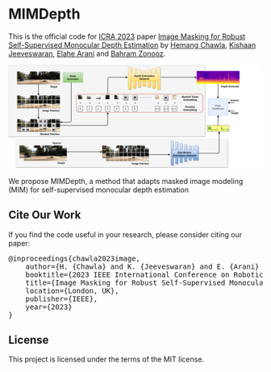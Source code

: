 # MIMDepth
This is the official code for [ICRA 2023](https://www.icra2023.org) paper 
[Image Masking for Robust Self-Supervised Monocular Depth Estimation](https://arxiv.org/abs/2210.02357) by
[Hemang Chawla](https://scholar.google.com/citations?user=_58RpMgAAAAJ&hl=en&oi=ao),
[Kishaan Jeeveswaran](https://scholar.google.nl/citations?user=JcqW3_QAAAAJ&hl=en&oi=ao), 
[Elahe Arani](https://scholar.google.nl/citations?user=e_I_v6cAAAAJ&hl=en&oi=ao) and 
[Bahram Zonooz](https://scholar.google.com/citations?hl=en&user=FZmIlY8AAAAJ).

![alt text](assets/MIMDepth.png "MIMDepth")

We propose MIMDepth, a method that adapts masked image modeling (MIM) for self-supervised monocular depth estimation

## Cite Our Work
If you find the code useful in your research, please consider citing our paper:
<pre>
@inproceedings{chawla2023image,
	author={H. {Chawla} and K. {Jeeveswaran} and E. {Arani} and B. {Zonooz}},
	booktitle={2023 IEEE International Conference on Robotics and Automation (ICRA)},
	title={Image Masking for Robust Self-Supervised Monocular Depth Estimation},
	location={London, UK},
	publisher={IEEE},
	year={2023}
}
</pre>

## License

This project is licensed under the terms of the MIT license.